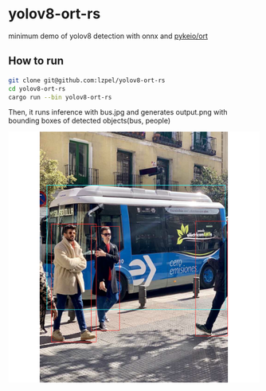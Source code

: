 # yolov8-ort-rs

minimum demo of yolov8 detection with onnx and [pykeio/ort](https://github.com/pykeio/ort)

## How to run

```bash
git clone git@github.com:lzpel/yolov8-ort-rs
cd yolov8-ort-rs
cargo run --bin yolov8-ort-rs
```

Then, it runs inference with bus.jpg and generates output.png with bounding boxes of detected objects(bus, people)

![img](./README_OUTPUT.png)